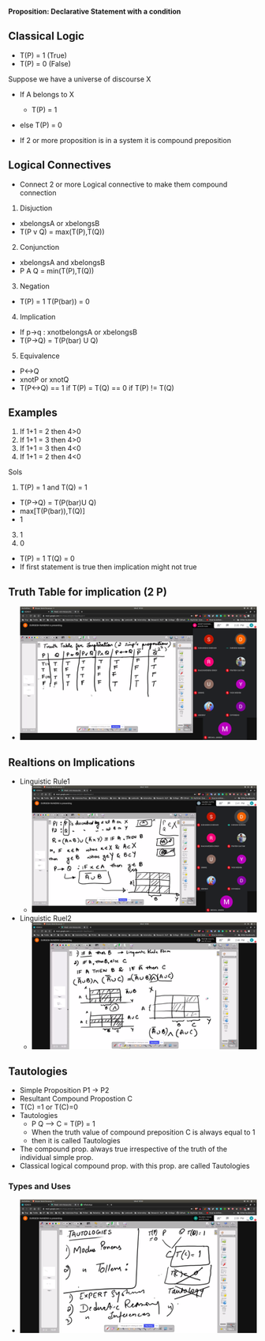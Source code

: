 **Proposition: Declarative Statement with a condition**
## Classical Logic
- T(P) = 1 (True)
- T(P) = 0 (False)

Suppose we have a universe of discourse X
- If A belongs to X
  - T(P) = 1
- else T(P) = 0

- If 2 or more proposition is in a system it is compound preposition

## Logical Connectives
- Connect 2 or more Logical connective to make them compound connection

1. Disjuction
- xbelongsA or xbelongsB
- T(P v Q) = max(T(P),T(Q))
2. Conjunction
- xbelongsA and xbelongsB
- P A Q = min(T(P),T(Q))
3. Negation
- T(P) = 1 T(P(bar)) = 0
4. Implication
-  If p->q : xnotbelongsA or xbelongsB
- T(P->Q) = T(P(bar) U Q)
5. Equivalence
- P<->Q
- xnotP or xnotQ
- T(P<->Q) == 1 if T(P) = T(Q)
           == 0 if T(P) != T(Q)


## Examples
1. If 1+1 = 2 then 4>0
2. If 1+1 = 3 then 4>0
3. If 1+1 = 3 then 4<0
4. If 1+1 = 2 then 4<0

Sols
1.  T(P) = 1 and T(Q) = 1
- T(P->Q) = T(P(bar)U Q)
- max[T(P(bar)),T(Q)]
- 1

3. 1
4. 0
- T(P) = 1 T(Q) = 0
- If first statement is true then implication might not true


## Truth Table for implication (2 P)
- ![TT](TT.jpg)

## Realtions on Implications
- Linguistic Rule1
  - ![Relation](Relation.jpg)
- Linguistic Ruel2
  - ![r2](r2.jpg)

## Tautologies
- Simple Proposition
  P1 -> P2
- Resultant Compound Propostion C
- T(C) =1 or T(C)=0
- Tautologies
  - P Q --> C = T(P) = 1 
  - When the truth value of compound preposition C is always equal to 1
  - then it is called Tautologies
- The compound prop. always true irrespective of the truth of the individual simple prop.
- Classical logical compound prop. with this prop. are called Tautologies

### Types and Uses
- ![tp_us](tp_us.jpg)
